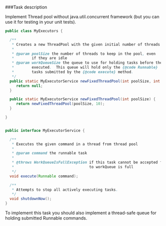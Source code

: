 ###Task description

Implement Thread pool without java.util.concurrent  framework (but you can use it for testing in your unit tests).

```java
public class MyExecutors {

  /**
   * Creates a new ThreadPool with the given initial number of threads and work queue size
   *
   * @param poolSize the number of threads to keep in the pool, even
   *        if they are idle
   * @param workQueueSize the queue to use for holding tasks before they are
   *        executed.  This queue will hold only the {@code Runnable}
   *        tasks submitted by the {@code execute} method.
   */
  public static MyExecutorService newFixedThreadPool(int poolSize, int workQueueSize) {
     return null;
  }

  public static MyExecutorService newFixedThreadPool(int poolSize) {
     return newFixedThreadPool(poolSize, 10);
  }

}


public interface MyExecutorService {

  /**
   * Executes the given command in a thread from thread pool
   *
   * @param command the runnable task
   *
   * @throws WorkQueueIsFullException if this task cannot be accepted for execution due
   *                                  to workQueue is full
   */
  void execute(Runnable command);

  /**
   * Attempts to stop all actively executing tasks.
   */
  void shutdownNow();
}
```

To implement this task you should also implement a thread-safe queue for holding submitted Runnable commands. 

